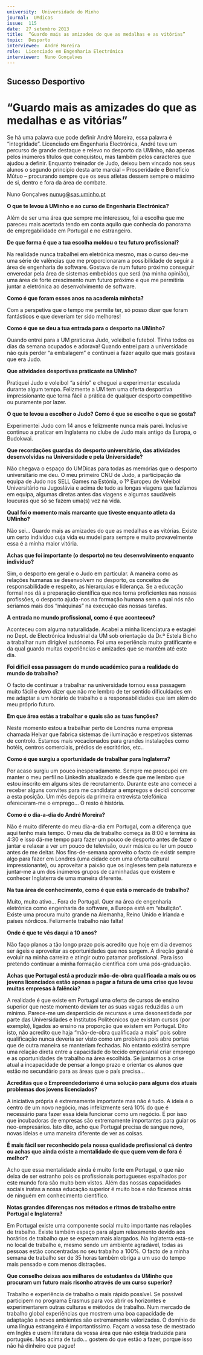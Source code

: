 ```yaml
---
university:  Universidade do Minho
journal:  UMdicas
issue:  115
date:  27 setembro 2013
title:  “Guardo mais as amizades do que as medalhas e as vitórias”
topic:  Desporto
interviewee:  André Moreira
role:  Licenciado em Engenharia Electrónica
interviewer:  Nuno Gonçalves
---
```



## Sucesso Desportivo

# “Guardo mais as amizades do que as medalhas e as vitórias”

Se há uma palavra que pode definir André Moreira, essa palavra é “integridade”. Licenciado em Engenharia Electrónica, André teve um percurso de grande destaque e relevo no desporto da UMinho, não apenas pelos inúmeros títulos que conquistou, mas também pelos caracteres que ajudou a definir. Enquanto treinador de Judo, deixou bem vincado nos seus alunos o segundo princípio desta arte marcial – Prosperidade e Beneficio Mútuo – procurando sempre que os seus atletas dessem sempre o máximo de si, dentro e fora da área de combate.

Nuno Gonçalves
nunug@sas.uminho.pt


**O que te levou à UMinho e ao curso de Engenharia Electrónica?**

Além de ser uma área que sempre me interessou, foi a escolha que me pareceu mais acertada tendo em conta aquilo que conhecia do panorama de empregabilidade em Portugal e no estrangeiro.


**De que forma é que a tua escolha moldou o teu futuro profissional?**

Na realidade nunca trabalhei em eletrónica mesmo, mas o curso deu-me uma série de valências que me proporcionaram a possibilidade de seguir a área de engenharia de software. Gostava de num futuro próximo conseguir enveredar pela área de sistemas embebidos que será (na minha opinião), uma área de forte crescimento num futuro próximo e que me permitiria juntar a eletrónica ao desenvolvimento de software.


**Como é que foram esses anos na academia minhota?**

Com a perspetiva que o tempo me permite ter, só posso dizer que foram fantásticos e que deveriam ter sido melhores!


**Como é que se deu a tua entrada para o desporto na UMinho?**

Quando entrei para a UM praticava Judo, voleibol e futebol. Tinha todos os dias da semana ocupados e adorava! Quando entrei para a universidade não quis perder “a embalagem” e continuei a fazer aquilo que mais gostava que era Judo.


**Que atividades desportivas praticaste na UMinho?**

Pratiquei Judo e voleibol “a sério” e cheguei a experimentar escalada durante algum tempo. Felizmente a UM tem uma oferta desportiva impressionante que torna fácil a prática de qualquer desporto competitivo ou puramente por lazer.


**O que te levou a escolher o Judo? Como é que se escolhe o que se gosta?**
 
Experimentei Judo com 14 anos e felizmente nunca mais parei. Inclusive continuo a praticar em Inglaterra no clube de Judo mais antigo da Europa, o Budokwai.


**Que recordações guardas do desporto universitário, das atividades desenvolvidas na Universidade e pela Universidade?**

Não chegava o espaço do UMDicas para todas as memórias que o desporto universitário me deu. O meu primeiro CNU de Judo, a participação da equipa de Judo nos SELL Games na Estónia, o 1º Europeu de Voleibol Universitário na Jugoslávia e acima de tudo as longas viagens que fazíamos em equipa, algumas diretas antes das viagens e algumas saudáveis loucuras que só se fazem uma(s) vez na vida.


**Qual foi o momento mais marcante que tiveste enquanto atleta da UMinho?**

Não sei... Guardo mais as amizades do que as medalhas e as vitórias. Existe um certo indivíduo cuja vida eu mudei para sempre e muito provavelmente essa é a minha maior vitória.


**Achas que foi importante (o desporto) no teu desenvolvimento enquanto indivíduo?**

Sim, o desporto em geral e o Judo em particular. A maneira como as relações humanas se desenvolvem no desporto, os conceitos de responsabilidade e respeito, as hierarquias e liderança. Se a educação formal nos dá a preparação científica que nos torna proficientes nas nossas profissões, o desporto ajuda-nos na formação humana sem a qual nós não seriamos mais dos “máquinas” na execução das nossas tarefas.


**A entrada no mundo profissional, como é que aconteceu?**

Aconteceu com alguma naturalidade. Acabei a minha licenciatura e estagiei no Dept. de Electrónica Industrial da UM sob orientação da Dr.ª Estela Bicho a trabalhar num dirigível autónomo. Foi uma experiência muito gratificante e da qual guardo muitas experiências e amizades que se mantêm até este dia.


**Foi difícil essa passagem do mundo académico para a realidade do mundo do trabalho?**

O facto de continuar a trabalhar na universidade tornou essa passagem muito fácil e devo dizer que não me lembro de ter sentido dificuldades em me adaptar a um horário de trabalho e a responsabilidades que iam além do meu próprio futuro.


**Em que área estás a trabalhar e quais são as tuas funções?**

Neste momento estou a trabalhar perto de Londres numa empresa chamada Helvar que fabrica sistemas de iluminação e respetivos sistemas de controlo. Estamos mais vocacionados para grandes instalações como hotéis, centros comerciais, prédios de escritórios, etc..


**Como é que surgiu a oportunidade de trabalhar para Inglaterra?**

Por acaso surgiu um pouco inesperadamente. Sempre me preocupei em manter o meu perfil no LinkedIn atualizado e desde que me lembro que estou inscrito em alguns sites de recrutamento. Durante este ano comecei a receber alguns convites para me candidatar a empregos e decidi concorrer a esta posição. Um mês depois da primeira entrevista telefónica ofereceram-me o emprego... O resto é história.


**Como é o dia-a-dia do André Moreira?**

Não é muito diferente do meu dia-a-dia em Portugal, com a diferença que aqui tenho mais tempo. O meu dia de trabalho começa às 8:00 e termina às 4:30 e isso dá-me tempo para fazer um pouco de desporto antes de fazer o jantar e relaxar a ver um pouco de televisão, ouvir música ou ler um pouco antes de me deitar. Nos fins-de-semana aproveito o facto de existir sempre algo para fazer em Londres (uma cidade com uma oferta cultural impressionante), ou aproveitar a paixão que os ingleses tem pela natureza e juntar-me a um dos inúmeros grupos de caminhadas que existem e conhecer Inglaterra de uma maneira diferente.


**Na tua área de conhecimento, como é que está o mercado de trabalho?**

Muito, muito ativo... Fora de Portugal. Quer na área de engenharia eletrónica como engenharia de software, a Europa está em “ebulição”. Existe uma procura muito grande na Alemanha, Reino Unido e Irlanda e países nórdicos. Felizmente trabalho não falta!


**Onde é que te vês daqui a 10 anos?**

Não faço planos a tão longo prazo pois acredito que hoje em dia devemos ser ágeis e aproveitar as oportunidades que nos surgem. A direção geral é evoluir na minha carreira e atingir outro patamar profissional. Para isso pretendo continuar a minha formação científica com uma pós-graduação.


**Achas que Portugal está a produzir mão-de-obra qualificada a mais ou os jovens licenciados estão apenas a pagar a fatura de uma crise que levou muitas empresas à falência?**

A realidade é que existe em Portugal uma oferta de cursos de ensino superior que neste momento deviam ter as suas vagas reduzidas a um mínimo. Parece-me um desperdício de recursos e uma desonestidade por parte das Universidades e Institutos Politécnicos que existam cursos (por exemplo), ligados ao ensino na proporção que existem em Portugal. Dito isto, não acredito que haja “mão-de-obra qualificada a mais” pois sobre qualificação nunca deveria ser visto como um problema pois abre portas que de outra maneira se manteriam fechadas. No entanto existirá sempre uma relação direta entre a capacidade do tecido empresarial criar emprego e as oportunidades de trabalho na área escolhida. Se juntarmos à crise atual a incapacidade de pensar a longo prazo e orientar os alunos que estão no secundário para as áreas que o país precisa...


**Acreditas que o Empreendedorismo é uma solução para alguns dos atuais problemas dos jovens licenciados?**

A iniciativa própria é extremamente importante mas não é tudo. A ideia é o centro de um novo negócio, mas infelizmente será 10% do que é necessário para fazer essa ideia funcionar como um negócio. É por isso que incubadoras de empresas são extremamente importantes para guiar os neo-empresários. Isto dito, acho que Portugal precisa de sangue novo, novas ideias e uma maneira diferente de ver as coisas.


**É mais fácil ser reconhecido pela nossa qualidade profissional cá dentro ou achas que ainda existe a mentalidade de que quem vem de fora é melhor?**

Acho que essa mentalidade ainda é muito forte em Portugal, o que não deixa de ser estranho pois os profissionais portugueses espalhados por este mundo fora são muito bem vistos. Além das nossas capacidades sociais inatas a nossa educação superior é muito boa e não ficamos atrás de ninguém em conhecimento científico.


**Notas grandes diferenças nos métodos e ritmos de trabalho entre Portugal e Inglaterra?**

Em Portugal existe uma componente social muito importante nas relações de trabalho. Existe também espaço para algum relaxamento devido aos horários de trabalho que se esperam mais alargados. Na Inglaterra está-se no local de trabalho e, mesmo sendo um ambiente agradável, todas as pessoas estão concentradas no seu trabalho a 100%. O facto de a minha semana de trabalho ser de 35 horas também obriga a um uso do tempo mais pensado e com menos distrações.


**Que conselho deixas aos milhares de estudantes da UMinho que procuram um futuro mais risonho através de um curso superior?**

Trabalho e experiência de trabalho o mais rápido possível. Se possível participem no programa Erasmus para vos abrir os horizontes e experimentarem outras culturas e métodos de trabalho. Num mercado de trabalho global experiências que mostrem uma boa capacidade de adaptação a novos ambientes são extremamente valorizadas. O domínio de uma língua estrangeira é importantíssimo. Façam a vossa tese de mestrado em Inglês e usem literatura da vossa área que não esteja traduzida para português. Mas acima de tudo… gostem do que estão a fazer, porque isso não há dinheiro que pague!

